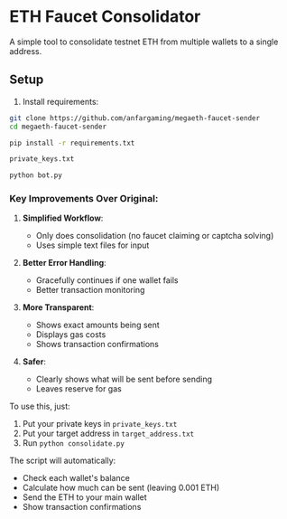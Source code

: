 # ETH Faucet Consolidator

A simple tool to consolidate testnet ETH from multiple wallets to a single address.

## Setup

1. Install requirements:
```bash
git clone https://github.com/anfargaming/megaeth-faucet-sender
cd megaeth-faucet-sender
```
```bash
pip install -r requirements.txt
```
```bash
private_keys.txt
```
```bash
python bot.py
```


### Key Improvements Over Original:

1. **Simplified Workflow**:
   - Only does consolidation (no faucet claiming or captcha solving)
   - Uses simple text files for input

2. **Better Error Handling**:
   - Gracefully continues if one wallet fails
   - Better transaction monitoring

3. **More Transparent**:
   - Shows exact amounts being sent
   - Displays gas costs
   - Shows transaction confirmations

4. **Safer**:
   - Clearly shows what will be sent before sending
   - Leaves reserve for gas

To use this, just:
1. Put your private keys in `private_keys.txt`
2. Put your target address in `target_address.txt`
3. Run `python consolidate.py`

The script will automatically:
- Check each wallet's balance
- Calculate how much can be sent (leaving 0.001 ETH)
- Send the ETH to your main wallet
- Show transaction confirmations
